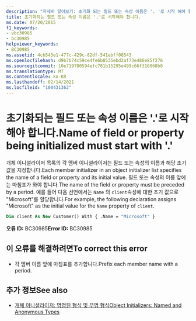 ```yaml
---
description: "자세히 알아보기: 초기화 되는 필드 또는 속성 이름은 '. '로 시작 해야 합니다."
title: 초기화되는 필드 또는 속성 이름은 '.'로 시작해야 합니다.
ms.date: 07/20/2015
f1_keywords:
- vbc30985
- bc30985
helpviewer_keywords:
- BC30985
ms.assetid: 4cb543e1-477c-429c-82df-541ebff08543
ms.openlocfilehash: d9b7b74c59ce4fe6b8535ebd2af73e486e85f276
ms.sourcegitcommit: 10e719780594efc781b15295e499c66f316068b8
ms.translationtype: MT
ms.contentlocale: ko-KR
ms.lasthandoff: 02/14/2021
ms.locfileid: "100431362"
---
```

# <a name="name-of-field-or-property-being-initialized-must-start-with-"></a><span data-ttu-id="65df2-103">초기화되는 필드 또는 속성 이름은 '.'로 시작해야 합니다.</span><span class="sxs-lookup"><span data-stu-id="65df2-103">Name of field or property being initialized must start with '.'</span></span>

<span data-ttu-id="65df2-104">개체 이니셜라이저 목록의 각 멤버 이니셜라이저는 필드 또는 속성의 이름과 해당 초기 값을 지정합니다.</span><span class="sxs-lookup"><span data-stu-id="65df2-104">Each member initializer in an object initializer list specifies the name of a field or property and its initial value.</span></span> <span data-ttu-id="65df2-105">필드 또는 속성의 이름 앞에는 마침표가 와야 합니다.</span><span class="sxs-lookup"><span data-stu-id="65df2-105">The name of the field or property must be preceded by a period.</span></span> <span data-ttu-id="65df2-106">예를 들어 다음 선언에서는 `Name` 의 `client`속성에 대한 초기 값으로 "Microsoft"를 할당합니다.</span><span class="sxs-lookup"><span data-stu-id="65df2-106">For example, the following declaration assigns "Microsoft" as the initial value for the `Name` property of `client`.</span></span>  
  
```vb  
Dim client As New Customer() With { .Name = "Microsoft" }  
```  
  
 <span data-ttu-id="65df2-107">**오류 ID:** BC30985</span><span class="sxs-lookup"><span data-stu-id="65df2-107">**Error ID:** BC30985</span></span>  
  
## <a name="to-correct-this-error"></a><span data-ttu-id="65df2-108">이 오류를 해결하려면</span><span class="sxs-lookup"><span data-stu-id="65df2-108">To correct this error</span></span>  
  
- <span data-ttu-id="65df2-109">각 멤버 이름 앞에 마침표를 추가합니다.</span><span class="sxs-lookup"><span data-stu-id="65df2-109">Prefix each member name with a period.</span></span>  
  
## <a name="see-also"></a><span data-ttu-id="65df2-110">추가 정보</span><span class="sxs-lookup"><span data-stu-id="65df2-110">See also</span></span>

- [<span data-ttu-id="65df2-111">개체 이니셜라이저: 명명된 형식 및 무명 형식</span><span class="sxs-lookup"><span data-stu-id="65df2-111">Object Initializers: Named and Anonymous Types</span></span>](../programming-guide/language-features/objects-and-classes/object-initializers-named-and-anonymous-types.md)
